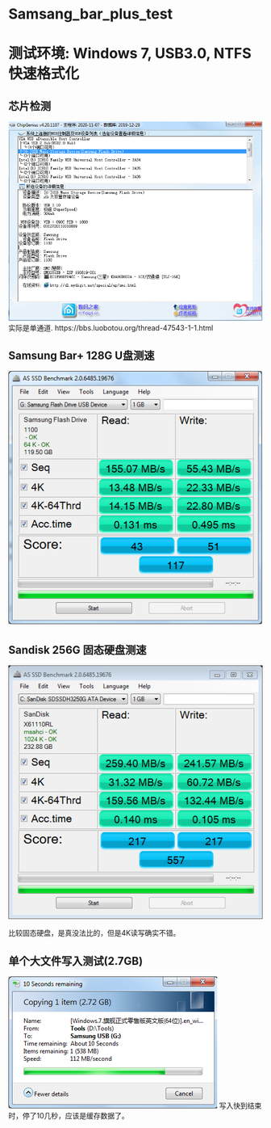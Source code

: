# Samsang_bar_plus_test
# 测试环境: Windows 7, USB3.0, NTFS快速格式化

## 芯片检测
<img src="Samsung-bar-plus-chip-genius.png" />
实际是单通道.
https://bbs.luobotou.org/thread-47543-1-1.html

## Samsung Bar+ 128G U盘测速
<img src="ASSSD-Samsung.png" />

## Sandisk 256G 固态硬盘测速
<img src="as-ssd-bench SanDisk SDSSDH32 2018.6.9 0-02-05.png" />

比较固态硬盘，是真没法比的，但是4K读写确实不错。

## 单个大文件写入测试(2.7GB)
<img src="Samsung-bar-plus-single-file.png" />
写入快到结束时，停了10几秒，应该是缓存数据了。

